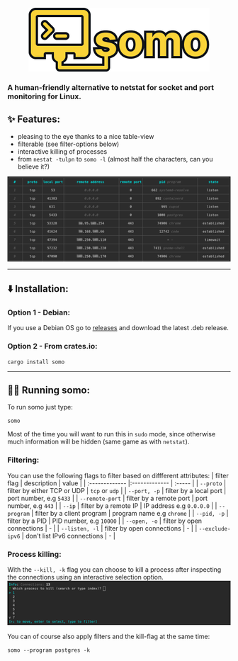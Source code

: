 <p align="center">
  <img src="./images/somo-logo.png" />
</p>


### A human-friendly alternative to netstat for socket and port monitoring for Linux.

## ✨ Features:
- pleasing to the eye thanks to a nice table-view
- filterable (see filter-options below)
- interactive killing of processes
- from ``nestat -tulpn`` to ``somo -l`` (almost half the characters, can you believe it?)

![somo-example](./images/somo-example.png)

---

## ⬇️ Installation:

### Option 1 - Debian:
If you use a Debian OS go to [releases](https://github.com/theopfr/somo/releases) and download the latest .deb release.

### Option 2 - From crates.io:
```
cargo install somo
```

---

## 🏃‍♀️ Running somo:
To run somo just type: 
```
somo
```

Most of the time you will want to run this in ``sudo`` mode, since otherwise much information will be hidden (same game as with ``netstat``).

### Filtering:

You can use the following flags to filter based on diffferent attributes:
| filter flag | description | value |
| :------------- |:------------- | :----- |
| ```--proto``` | filter by either TCP or UDP  | ``tcp`` or ``udp`` | 
| ```--port, -p``` | filter by a local port | port number, e.g ``5433`` |
| ```--remote-port``` | filter by a remote port | port number, e.g ``443`` |
| ```--ip``` | filter by a remote IP | IP address e.g ``0.0.0.0`` |
| ```--program``` | filter by a client program | program name e.g ``chrome`` |
| ```--pid, -p``` | filter by a PID | PID number, e.g ``10000`` |
| ```--open, -o``` | filter by open connections | - |
| ```--listen, -l``` | filter by open connections | - |
| ```--exclude-ipv6``` | don't list IPv6 connections | - |


### Process killing:
With the ``--kill, -k`` flag you can choose to kill a process after inspecting the connections using an interactive selection option.
![kill-example](./images/somo-kill-example.png)

You can of course also apply filters and the kill-flag at the same time:
```
somo --program postgres -k
```
